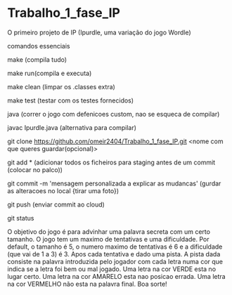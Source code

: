 # Trabalho_1_fase_IP
O primeiro projeto de IP (Ipurdle, uma variação do jogo Wordle)

comandos essenciais

make (compila tudo)

make run(compila e executa)

make clean (limpar os .classes extra)

make test (testar com os testes fornecidos)

java <tamanho> <size> <dificuldade> (correr o jogo com defenicoes custom, nao se esqueca de compilar)

javac Ipurdle.java (alternativa para compilar)

git clone https://github.com/omeir2404/Trabalho_1_fase_IP.git <nome com que queres guardar(opcional)>

git add * (adicionar todos os ficheiros para staging antes de um commit (colocar no palco))

git commit -m 'mensagem personalizada a explicar as mudancas' (gurdar as alteracoes no local {tirar uma foto})

git push (enviar commit ao cloud)

git status


O objetivo do jogo é para advinhar uma palavra secreta com um certo tamanho.
O jogo tem um maximo de tentativas e uma dificuldade.
Por default, o tamanho é 5, o numero maximo de tentativas é 6 e a dificuldade (que vai de 1 a 3) é 3.
Apos cada tentativa e dado uma pista.
A pista dada consiste na palavra introduzida pelo jogador com cada letra numa cor que indica se a letra foi bem ou mal jogado.
Uma letra na cor VERDE esta no lugar certo.
Uma letra na cor AMARELO esta nao posicao errada.
Uma letra na cor VERMELHO não esta na palavra final.
Boa sorte!
